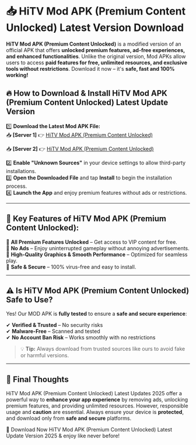 # 📥 HiTV Mod APK (Premium Content Unlocked) Latest Version Download

**HiTV Mod APK (Premium Content Unlocked)** is a modified version of an official APK that offers **unlocked premium features, ad-free experiences, and enhanced functionalities**. Unlike the original version, Mod APKs allow users to access **paid features for free, unlimited resources, and exclusive tools without restrictions**. Download it now – it's **safe, fast and 100% working!**

## 🔥 **How to Download & Install HiTV Mod APK (Premium Content Unlocked) Latest Update Version**

1️⃣ **Download the Latest Mod APK File:**  
📥 **[Server 1]** 👉 [HiTV Mod APK (Premium Content Unlocked)](https://hapymods.com?title=HiTV+Mod+APK+(Premium+Content+Unlocked))

📥 **[Server 2]** 👉 [HiTV Mod APK (Premium Content Unlocked)](https://hapymods.com?title=HiTV+Mod+APK+(Premium+Content+Unlocked))

2️⃣ **Enable "Unknown Sources"** in your device settings to allow third-party installations.  
3️⃣ **Open the Downloaded File** and tap **Install** to begin the installation process.  
4️⃣ **Launch the App** and enjoy premium features without ads or restrictions.

---

## 🌟 **Key Features of HiTV Mod APK (Premium Content Unlocked):**
 
🔽 **All Premium Features Unlocked** – Get access to VIP content for free.  
🔽 **No Ads** – Enjoy uninterrupted gameplay without annoying advertisements.  
🔽 **High-Quality Graphics & Smooth Performance** – Optimized for seamless play.  
🔽 **Safe & Secure** – 100% virus-free and easy to install.  

---

## ⚠️ **Is HiTV Mod APK (Premium Content Unlocked) Safe to Use?**

Yes! Our MOD APK is **fully tested** to ensure a **safe and secure experience**:

✔ **Verified & Trusted** – No security risks  
✔ **Malware-Free** – Scanned and tested  
✔ **No Account Ban Risk** – Works smoothly with no restrictions

> 💡 **Tip:** Always download from trusted sources like ours to avoid fake or harmful versions.

---

## 📌 **Final Thoughts**
 
HiTV Mod APK (Premium Content Unlocked) Latest Updates 2025 offer a powerful way to **enhance your app experience** by removing ads, unlocking premium features, and providing unlimited resources. However, responsible usage and **caution** are essential. Always ensure your device is **protected**, and download only from **safe and secure** platforms.  

🔽 Download Now HiTV Mod APK (Premium Content Unlocked) Latest Update Version 2025 & enjoy like never before!
